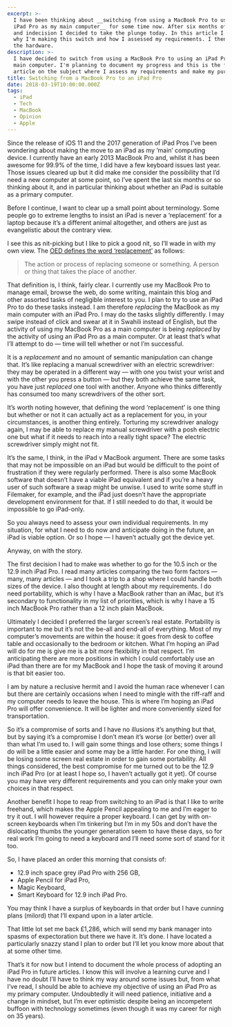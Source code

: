 ```yaml
---
excerpt: >-
  I have been thinking about __switching from using a MacBook Pro to using an
  iPad Pro as my main computer__ for some time now. After six months of research
  and indecision I decided to take the plunge today. In this article I explain
  why I'm making this switch and how I assessed my requirements. I then ordered
  the hardware.
description: >-
  I have decided to switch from using a MacBook Pro to using an iPad Pro as my
  main computer. I'm planning to document my progress and this is the first
  article on the subject where I assess my requirements and make my purchase.
title: Switching from a MacBook Pro to an iPad Pro
date: 2018-03-19T10:00:00.000Z
tags:
  - iPad
  - Tech
  - MacBook
  - Opinion
  - Apple
---
```

Since the release of iOS 11 and the 2017 generation of iPad Pros I’ve been wondering about making the move to an iPad as my ‘main’ computing device. I currently have an early 2013 MacBook Pro and, whilst it has been awesome for 99.9% of the time, I did have a few keyboard issues last year. Those issues cleared up but it did make me consider the possibility that I’d need a new computer at some point, so I’ve spent the last six months or so thinking about it, and in particular thinking about whether an iPad is suitable as a primary computer.

Before I continue, I want to clear up a small point about terminology. Some people go to extreme lengths to insist an iPad is never a ‘replacement’ for a laptop because it’s a different animal altogether, and others are just as evangelistic about the contrary view.

I see this as nit-picking but I like to pick a good nit, so I’ll wade in with my own view. The [OED defines the word ‘replacement’](https://en.oxforddictionaries.com/definition/replacement "See the OED definition.") as follows:

> The action or process of replacing someone or something. A person or thing that takes the place of another.

That definition is, I think, fairly clear. I currently use my MacBook Pro to manage email, browse the web, do some writing, maintain this blog and other assorted tasks of negligible interest to you. I plan to try to use an iPad Pro to do these tasks instead. I am therefore _replacing_ the MacBook as my main computer with an iPad Pro. I may do the tasks slightly differently. I may swipe instead of click and swear at it in Swahili instead of English, but the activity of using my MacBook Pro as a main computer is being _replaced_ by the activity of using an iPad Pro as a main computer. Or at least that’s what I’ll attempt to do — time will tell whether or not I’m successful.

It is a _replacement_ and no amount of semantic manipulation can change that. It’s like replacing a manual screwdriver with an electric screwdriver: they may be operated in a different way — with one you twist your wrist and with the other you press a button — but they both achieve the same task, you have just _replaced_ one tool with another. Anyone who thinks differently has consumed too many screwdrivers of the other sort.

It’s worth noting however, that defining the word ‘replacement’ is one thing but whether or not it can actually act as a replacement for you, in your circumstances, is another thing entirely. Torturing my screwdriver analogy again, I may be able to replace my manual screwdriver with a posh electric one but what if it needs to reach into a really tight space? The electric screwdriver simply might not fit.

It’s the same, I think, in the iPad v MacBook argument. There are some tasks that may not be impossible on an iPad but would be difficult to the point of frustration if they were regularly performed. There is also some MacBook software that doesn’t have a viable iPad equivalent and if you’re a heavy user of such software a swap might be unwise. I used to write some stuff in Filemaker, for example, and the iPad just doesn’t have the appropriate development environment for that. If I still needed to do that, it would be impossible to go iPad-only. 

So you always need to assess your own individual requirements. In my situation, for what I need to do now and anticipate doing in the future, an iPad is viable option. Or so I hope — I haven’t actually got the device yet.

Anyway, on with the story.

The first decision I had to make was whether to go for the 10.5 inch or the 12.9 inch iPad Pro. I read many articles comparing the two form factors — many, many articles — and I took a trip to a shop where I could handle both sizes of the device. I also thought at length about my requirements. I do need portability, which is why I have a MacBook rather than an iMac, but it’s secondary to functionality in my list of priorities, which is why I have a 15 inch MacBook Pro rather than a 12 inch plain MacBook. 

Ultimately I decided I preferred the larger screen’s real estate. Portability is important to me but it’s not the be-all and end-all of everything. Most of my computer’s movements are within the house: it goes from desk to coffee table and occasionally to the bedroom or kitchen. What I’m hoping an iPad will do for me is give me is a bit more flexibility in that respect. I’m anticipating there are more positions in which I could comfortably use an iPad than there are for my MacBook and I hope the task of moving it around is that bit easier too.

I am by nature a reclusive hermit and I avoid the human race whenever I can but there are certainly occasions when I need to mingle with the riff-raff and my computer needs to leave the house. This is where I’m hoping an iPad Pro will offer convenience. It will be lighter and more conveniently sized for transportation.

So it’s a compromise of sorts and I have no illusions it’s anything but that, but by saying it’s a compromise I don’t mean it’s worse (or better) over all than what I’m used to. I will gain some things and lose others; some things I do will be a little easier and some may be a little harder. For one thing, I will be losing some screen real estate in order to gain some portability. All things considered, the best compromise for me turned out to be the 12.9 inch iPad Pro (or at least I hope so, I haven’t actually got it yet). Of course you may have very different requirements and you can only make your own choices in that respect.

Another benefit I hope to reap from switching to an iPad is that I like to write freehand, which makes the Apple Pencil appealing to me and I’m eager to try it out. I will however require a proper keyboard. I can get by with on-screen keyboards when I’m tinkering but I’m in my 50s and don’t have the dislocating thumbs the younger generation seem to have these days, so for real work I’m going to need a keyboard and I’ll need some sort of stand for it too. 

So, I have placed an order this morning that consists of:

- 12.9 inch space grey iPad Pro with 256 GB,
- Apple Pencil for iPad Pro,
- Magic Keyboard,
- Smart Keyboard for 12.9 inch iPad Pro.

You may think I have a surplus of keyboards in that order but I have cunning plans (milord) that I’ll expand upon in a later article.

That little lot set me back £1,286, which will send my bank manager into spasms of expectoration but there we have it. It’s done. I have located a particularly snazzy stand I plan to order but I’ll let you know more about that at some other time.

That’s it for now but I intend to document the whole process of adopting an iPad Pro in future articles. I know this will involve a learning curve and I have no doubt I’ll have to think my way around some issues but, from what I’ve read, I should be able to achieve my objective of using an iPad Pro as my primary computer. Undoubtedly it will need patience, initiative and a change in mindset, but I’m ever optimistic despite being an incompetent buffoon with technology sometimes (even though it was my career for nigh on 35 years).

